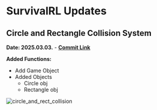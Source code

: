 # SurvivalRL Updates

## Circle and Rectangle Collision System

**Date: 2025.03.03.** - [**Commit Link**](https://github.com/kar7mp5/SurvivalRL/commit/27968305b239fde20802f6942b82fc8bffc1c955)

**Added Functions:**

-   Add Game Object
-   Added Objects
    -   Circle obj
    -   Rectangle obj

![circle_and_rect_collision](./docs/circle_and_rect_collision.gif)

